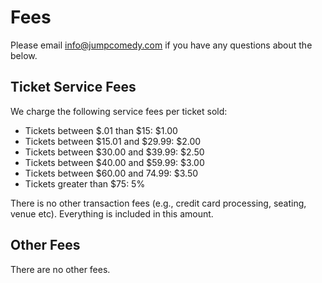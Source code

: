 # Fees

Please email info@jumpcomedy.com if you have any questions about the below.

## Ticket Service Fees

We charge the following service fees per ticket sold:

- Tickets between $.01 than $15: $1.00
- Tickets between $15.01 and $29.99: $2.00
- Tickets between $30.00 and $39.99: $2.50
- Tickets between $40.00 and $59.99: $3.00
- Tickets between $60.00 and 74.99: $3.50
- Tickets greater than $75: 5%

There is no other transaction fees (e.g., credit card processing, seating, venue etc). Everything is included in this amount. 

## Other Fees

There are no other fees.
